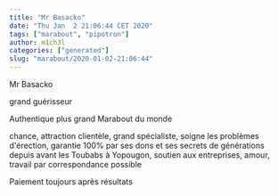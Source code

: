 ```yaml
---
title: "Mr Basacko"
date: "Thu Jan  2 21:06:44 CET 2020"
tags: ["marabout", "pipotron"]
author: m1ch3l
categories: ["generated"]
slug: "marabout/2020-01-02-21:06:44"
---
```


Mr Basacko

grand guérisseur

Authentique plus grand Marabout du monde

chance, attraction clientèle, grand spécialiste, soigne les problèmes d'érection, garantie 100% par ses dons et ses secrets de générations depuis avant les Toubabs à Yopougon, soutien aux entreprises, amour, travail par correspondance possible

Paiement toujours après résultats
